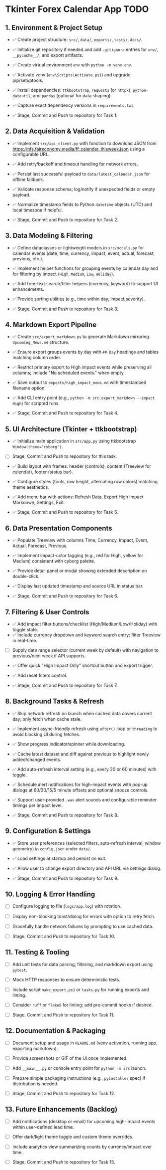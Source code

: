 ﻿# Tkinter Forex Calendar App TODO

## 1. Environment & Project Setup
- ✅ Create project structure: `src/`, `data/`, `exports/`, `tests/`, `docs/`.
- ✅ Initialize git repository if needed and add `.gitignore` entries for `env/`, `__pycache__/`, and export artifacts.
- ✅ Create virtual environment `env` with `python -m venv env`.
- ✅ Activate venv (`env\Scripts\Activate.ps1`) and upgrade pip/setuptools.
- ✅ Install dependencies: `ttkbootstrap`, `requests` (or `httpx`), `python-dateutil`, and `pandas` (optional for data shaping).
- ✅ Capture exact dependency versions in `requirements.txt`.

- ✅ Stage, Commit and Push to repository for Task 1.

## 2. Data Acquisition & Validation
- ✅ Implement `src/api_client.py` with function to download JSON from https://nfs.faireconomy.media/ff_calendar_thisweek.json using a configurable URL.
- ✅ Add retry/backoff and timeout handling for network errors.
- ✅ Persist last successful payload to `data/latest_calendar.json` for offline fallback.
- ✅ Validate response schema; log/notify if unexpected fields or empty payload.
- ✅ Normalize timestamp fields to Python `datetime` objects (UTC) and local timezone if helpful.

- ✅ Stage, Commit and Push to repository for Task 2.

## 3. Data Modeling & Filtering
- ✅ Define dataclasses or lightweight models in `src/models.py` for calendar events (date, time, currency, impact, event, actual, forecast, previous, etc.).
- ✅ Implement helper functions for grouping events by calendar day and for filtering by impact (`High`, `Medium`, `Low`, `Holiday`).
- ✅ Add free-text search/filter helpers (currency, keyword) to support UI enhancements.
- ✅ Provide sorting utilities (e.g., time within day, impact severity).

- ✅ Stage, Commit and Push to repository for Task 3.

## 4. Markdown Export Pipeline
- ✅ Create `src/export_markdown.py` to generate Markdown mirroring `Upcoming_News.md` structure.
- ✅ Ensure export groups events by day with `## Day` headings and tables matching column order.
- ✅ Restrict primary export to High impact events while preserving all columns; include "No scheduled events." when empty.
- ✅ Save output to `exports/high_impact_news.md` with timestamped filename option.
- ✅ Add CLI entry point (e.g., `python -m src.export_markdown --impact High`) for scripted runs.

- ✅ Stage, Commit and Push to repository for Task 4.

## 5. UI Architecture (Tkinter + ttkbootstrap)
- ✅ Initialize main application in `src/app.py` using ttkbootstrap `Window(theme="cyborg")`.
- [ ] Stage, Commit and Push to repository for this task.
- ✅ Build layout with frames: header (controls), content (Treeview for calendar), footer (status bar).
- ✅ Configure styles (fonts, row height, alternating row colors) matching theme aesthetics.
- ✅ Add menu bar with actions: Refresh Data, Export High Impact Markdown, Settings, Exit.

- ✅ Stage, Commit and Push to repository for Task 5.

## 6. Data Presentation Components
- ✅ Populate Treeview with columns Time, Currency, Impact, Event, Actual, Forecast, Previous.
- ✅ Implement impact-color tagging (e.g., red for High, yellow for Medium) consistent with cyborg palette.
- ✅ Provide detail panel or modal showing extended description on double-click.
- ✅ Display last updated timestamp and source URL in status bar.

- ✅ Stage, Commit and Push to repository for Task 6.

## 7. Filtering & User Controls
- ✅ Add impact filter buttons/checklist (High/Medium/Low/Holiday) with toggle state.
- ✅ Include currency dropdown and keyword search entry; filter Treeview in real-time.
- [ ] Supply date range selector (current week by default) with navigation to previous/next week if API supports.
- ✅ Offer quick "High Impact Only" shortcut button and export trigger.
- ✅ Add reset filters control.

- ✅ Stage, Commit and Push to repository for Task 7.

## 8. Background Tasks & Refresh
- ✅ Skip network refresh on launch when cached data covers current day; only fetch when cache stale.
- ✅ Implement async-friendly refresh using `after()` loop or `threading` to avoid blocking UI during fetches.
- ✅ Show progress indicator/spinner while downloading.
- ✅ Cache latest dataset and diff against previous to highlight newly added/changed events.
- ✅ Add auto-refresh interval setting (e.g., every 30 or 60 minutes) with toggle.
- ✅ Schedule alert notifications for high-impact events with pop-up dialogs at 60/30/15/5 minute offsets and optional snooze controls.
- ✅ Support user-provided `.wav` alert sounds and configurable reminder timings per impact level.

- ✅ Stage, Commit and Push to repository for Task 8.

## 9. Configuration & Settings
- ✅ Store user preferences (selected filters, auto-refresh interval, window geometry) in `config.json` under `data/`.
- ✅ Load settings at startup and persist on exit.
- ✅ Allow user to change export directory and API URL via settings dialog.

- ✅ Stage, Commit and Push to repository for Task 9.

## 10. Logging & Error Handling
- [ ] Configure logging to file (`logs/app.log`) with rotation.
- [ ] Display non-blocking toast/dialog for errors with option to retry fetch.
- [ ] Gracefully handle network failures by prompting to use cached data.

- [ ] Stage, Commit and Push to repository for Task 10.

## 11. Testing & Tooling
- [ ] Add unit tests for data parsing, filtering, and markdown export using `pytest`.
- [ ] Mock HTTP responses to ensure deterministic tests.
- [ ] Include script `make_export.ps1` or `tasks.py` for running exports and linting.
- [ ] Consider `ruff` or `flake8` for linting; add pre-commit hooks if desired.

- [ ] Stage, Commit and Push to repository for Task 11.

## 12. Documentation & Packaging
- [ ] Document setup and usage in `README.md` (venv activation, running app, exporting markdown).
- [ ] Provide screenshots or GIF of the UI once implemented.
- [ ] Add `__main__.py` or console entry point for `python -m src` launch.
- [ ] Prepare simple packaging instructions (e.g., `pyinstaller` spec) if distribution is needed.

- [ ] Stage, Commit and Push to repository for Task 12.

## 13. Future Enhancements (Backlog)
- [ ] Add notifications (desktop or email) for upcoming high-impact events within user-defined lead time.
- [ ] Offer dark/light theme toggle and custom theme overrides.
- [ ] Include analytics view summarizing counts by currency/impact over time.
- [ ] Stage, Commit and Push to repository for Task 13.

